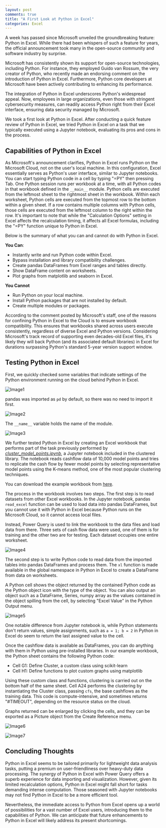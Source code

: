 ```yaml
---
layout: post
comments: true
title: "A First Look at Python in Excel"
categories: Excel
---
```


A week has passed since Microsoft unveiled the groundbreaking feature: Python in Excel. While there had been whispers of such a feature for years, the official announcement took many in the open-source community and software industry by surprise.

Microsoft has consistently shown its support for open-source technologies, including Python. For instance, they employed Guido van Rossum, the very creator of Python, who recently made an endorsing comment on the introduction of Python in Excel. Furthermore, Python core developers at Microsoft have been actively contributing to enhancing its performance.

The integration of Python in Excel underscores Python's widespread appeal. Now, employees in large organizations, even those with stringent cybersecurity measures, can readily access Python right from their Excel interface, ensuring data security managed by Microsoft.

We took a first look at Python in Excel. 
After conducting a quick feature review of Python in Excel, we tried Python in Excel on a task that we typically executed using a Jupyter notebook, evaluating its pros and cons in the process.


## Capabilities of Python in Excel

As Microsoft's announcement clarifies, Python in Excel runs Python on the Microsoft Cloud, not on the user's local machine. 
In this configuration, Excel essentially serves as Python's user interface, similar to Jupyter notebooks. 
You can start typing Python code in a cell by typing "=PY" then pressing Tab.
One Python session runs per workbook at a time, with all Python codes in that workbook defined in the `__main__` module.
Python cells are executed from the leftmost sheet to the rightmost sheet in the workbook. Within each worksheet, Python cells are executed from the topmost row to the bottom within a given sheet. If a row contains multiple columns with Python cells, those cells are executed from the leftmost column to the right within the row.
It's important to note that while the "Calculation Options" setting in Excel affects the recalculation timing, it affects all Excel formulas, including the "=PY" function unique to Python in Excel.

Below is the summary of what you can and cannot do with Python in Excel.

**You Can**:
- Instantly write and run Python code within Excel.
- Bypass installation and library compatibility challenges.
- Create pandas DataFrames from Excel ranges and tables directly.
- Show DataFrame content on worksheets.
- Plot graphs from matplotlib and seaborn in Excel.

**You Cannot**
- Run Python on your local machine.
- Install Python packages that are not installed by default.
- Create multiple modules or packages.


According to the comment posted by Microsoft's staff, one of the reasons for confining Python in Excel to the Cloud is to ensure workbook compatibility.
This ensures that workbooks shared across users execute consistently, regardless of diverse Excel and Python versions. Considering Microsoft's track record of supporting even decades-old Excel files, it's likely they will back Python (and its associated default libraries) in Excel for durations surpassing Python's standard 5-year version support window.


## Testing Python in Excel


First, we quickly checked some variables that indicate settings of the Python environment running on the cloud behind Python in Excel.

![Image1](/img/2023-09-03/python-in-excel-python-version.png)


pandas was imported as `pd` by default, so there was no need to import it first.

![Image2](/img/2023-09-03/python-in-excel-pd-version.png)


The `__name__` variable holds the name of the module.


![Image3](/img/2023-09-03/python-in-excel-name.png)


We further tested Python in Excel 
by creating an Excel workbook that performs part of the task previously performed by
[*cluster_model_points.ipynb*](https://lifelib.io/libraries/cluster/cluster_model_points.html), a Jupyter notebook included in the clustered library.
The notebook reads cashflow data of 10,000 model points and tries to replicate the cash flow by fewer model points by selecting representative model points using the K-means method, one of the most popular clustering techniques.

You can download the example workbook from [here]({{site.url}}/download/2023-09-03/PythoInExcelDemo.xlsx).

The process in the workbook involves two steps.
The first step is to read datasets from other Excel workbooks. 
In the Jupyter notebook, pandas `read_excel` function can be used to load data into pandas DataFrames, but you cannot use it with Python in Excel
because Python runs on the Microsoft Cloud, so it cannot access local files. 

Instead, Power Query is used to link the workbook to the data files and load data from there.
Three sets of cash flow data were used, one of them is for training and the other two are for testing. 
Each dataset occupies one entire worksheet.

![Image4](/img/2023-09-03/python-in-excel-power-query.png)

The second step is to write Python code to read data from the imported tables into pandas DataFrames and process them.
The `xl` function is made available in the global namespace in Python in Excel to create a DataFrame from data on worksheets.


A Python cell shows the object returned by the contained Python code as the Python object icon with the type of the object.
You can also output an object such as a DataFrame, Series, numpy array as the values contained in the object spilling 
from the cell, by selecting "Excel Value" in the Python Output menu.

![Image5](/img/2023-09-03/python-in-excel-output.png)

One notable difference from Jupyter notebook is, while Python statements don't return values,
simple assignments, such as `a = 1; b = 2` in Python in Excel do seem to return the last assigned value to the cell.

Once the cashflow data is available as DataFrames, you can do anything with them in Python using pre-installed
libraries.
In our example workbook, the Python sheet contains the following Python code: 

- Cell G1: Define Cluster, a custom class using scikit-learn
- Cell H1: Define functions to plot custom graphs using matplotlib

Using these custom class and functions, clustering is carried out on the bottom half of the same sheet.
Cell A24 performs the clustering by instantiating the Cluster class, passing `cfs`, the base cashflows as the training data.
This code is compute-intensive, and sometimes returns "#TIMEOUT", depending on the resource status on the cloud.

Graphs returned can be enlarged by clicking the cells, and they can be exported as a Picture object
from the Create Reference menu. 

![Image6](/img/2023-09-03/python-in-excel-graph1.png)

![Image7](/img/2023-09-03/python-in-excel-graph2.png)

## Concluding Thoughts

Python in Excel seems to be tailored primarily for lightweight data analysis tasks, putting a premium on user-friendliness over heavy-duty data processing. 
The synergy of Python in Excel with Power Query offers a superb experience for data importing and visualization.
However, given its limited recalculation options, Python in Excel might fall short for tasks demanding intense computation. Those seasoned with Jupyter notebooks may not find Python in Excel to be a more efficient tool.

Nevertheless, the immediate access to Python from Excel opens up a world of possibilities for a vast number of Excel users, introducing them to the capabilities of Python. We can anticipate that future enhancements to Python in Excel will likely address its present shortcomings.


